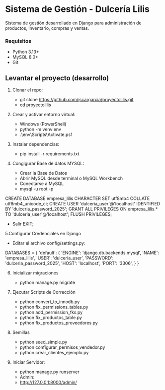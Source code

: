 # Sistema de Gestión - Dulcería Lilis

Sistema de gestión desarrollado en Django para administración de productos, inventario, compras y ventas.

### Requisitos 

- Python 3.13+ 
- MySQL 8.0+
- Git 

## Levantar el proyecto (desarrollo)
1. Clonar el repo: 
   - git clone https://github.com/jscargarcia/proyectolilis.git
   - cd proyectolilis
   
2. Crear y activar entorno virtual:
   - Windows (PowerShell)
   -  python -m venv env
   - .\env\Scripts\Activate.ps1
   
3. Instalar dependencias:
   - pip install -r requirements.txt

5. Congigurar Base de datos MYSQL:

   - Crear la Base de Datos
   - Abrir MySQL desde terminal o MySQL Workbench
   - Conectarse a MySQL
   - mysql -u root -p

CREATE DATABASE empresa_lilis CHARACTER SET utf8mb4 COLLATE utf8mb4_unicode_ci;
CREATE USER 'dulceria_user'@'localhost' IDENTIFIED BY 'dulceria_password_2025';
GRANT ALL PRIVILEGES ON empresa_lilis.* TO 'dulceria_user'@'localhost';
FLUSH PRIVILEGES;

   - Salir
   EXIT;

  5.Configurar Credenciales en Django
  - Editar el archivo config/settings.py:
   
   DATABASES = {
  'default': {
    'ENGINE': 'django.db.backends.mysql',
    'NAME': 'empresa_lilis',
    'USER': 'dulceria_user',
    'PASSWORD': 'dulceria_password_2025',
    'HOST': 'localhost',
    'PORT': '3306',
  }
}

   6. Inicializar migraciones
      - python manage.py migrate

   8. Ejecutar Scripts de Corrección
      - python convert_to_innodb.py
      - python fix_permissions_tables.py
      - python add_permission_fks.py
      - python fix_productos_table.py
      - python fix_productos_proveedores.py

   9. Semillas
      - python seed_simple.py
      - python configurar_permisos_vendedor.py
      - python crear_clientes_ejemplo.py

  10. Iniciar Servidor:
      - python manage.py runserver
      - Admin:
      - http://127.0.0.1:8000/admin/
